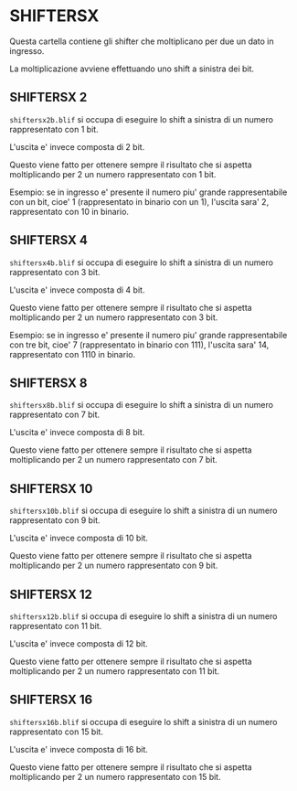 # SHIFTERSX

Questa cartella contiene gli shifter che moltiplicano
per due un dato in ingresso.

La moltiplicazione avviene effettuando uno shift
a sinistra dei bit.

## SHIFTERSX 2

```shiftersx2b.blif``` si occupa di eseguire
lo shift a sinistra di un numero rappresentato con 1 bit.

L'uscita e' invece composta di 2 bit.

Questo viene fatto per ottenere sempre
il risultato che si aspetta moltiplicando per 2 un numero rappresentato con 1 bit.

Esempio:
se in ingresso e' presente il numero piu' grande rappresentabile
con un bit, cioe' 1 (rappresentato in binario con un 1),
l'uscita sara' 2, rappresentato con 10 in binario.

## SHIFTERSX 4

```shiftersx4b.blif``` si occupa di eseguire
lo shift a sinistra di un numero rappresentato con 3 bit.

L'uscita e' invece composta di 4 bit.

Questo viene fatto per ottenere sempre
il risultato che si aspetta moltiplicando per 2 un numero rappresentato con 3 bit.

Esempio:
se in ingresso e' presente il numero piu' grande rappresentabile
con tre bit, cioe' 7 (rappresentato in binario con 111),
l'uscita sara' 14, rappresentato con 1110 in binario.

## SHIFTERSX 8

```shiftersx8b.blif``` si occupa di eseguire
lo shift a sinistra di un numero rappresentato con 7 bit.

L'uscita e' invece composta di 8 bit.

Questo viene fatto per ottenere sempre
il risultato che si aspetta moltiplicando per 2 un numero rappresentato con 7 bit.

## SHIFTERSX 10

```shiftersx10b.blif``` si occupa di eseguire
lo shift a sinistra di un numero rappresentato con 9 bit.

L'uscita e' invece composta di 10 bit.

Questo viene fatto per ottenere sempre
il risultato che si aspetta moltiplicando per 2 un numero rappresentato con 9 bit.

## SHIFTERSX 12

```shiftersx12b.blif``` si occupa di eseguire
lo shift a sinistra di un numero rappresentato con 11 bit.

L'uscita e' invece composta di 12 bit.

Questo viene fatto per ottenere sempre
il risultato che si aspetta moltiplicando per 2 un numero rappresentato con 11 bit.

## SHIFTERSX 16

```shiftersx16b.blif``` si occupa di eseguire
lo shift a sinistra di un numero rappresentato con 15 bit.

L'uscita e' invece composta di 16 bit.

Questo viene fatto per ottenere sempre
il risultato che si aspetta moltiplicando per 2 un numero rappresentato con 15 bit.